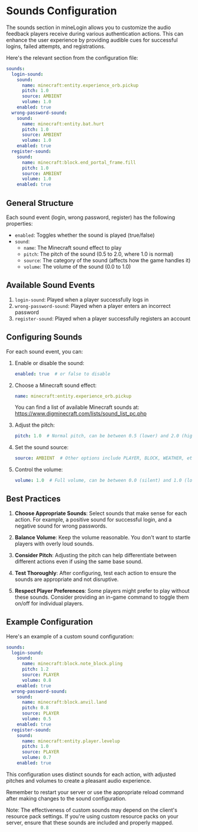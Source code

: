 # Sounds Configuration

The sounds section in mineLogin allows you to customize the audio feedback players receive during various authentication actions. This can enhance the user experience by providing audible cues for successful logins, failed attempts, and registrations.

Here's the relevant section from the configuration file:

```yaml
sounds:
  login-sound:
    sound:
      name: minecraft:entity.experience_orb.pickup
      pitch: 1.0
      source: AMBIENT
      volume: 1.0
    enabled: true
  wrong-password-sound:
    sound:
      name: minecraft:entity.bat.hurt
      pitch: 1.0
      source: AMBIENT
      volume: 1.0
    enabled: true
  register-sound:
    sound:
      name: minecraft:block.end_portal_frame.fill
      pitch: 1.0
      source: AMBIENT
      volume: 1.0
    enabled: true
```

## General Structure

Each sound event (login, wrong password, register) has the following properties:

- `enabled`: Toggles whether the sound is played (true/false)
- `sound`:
    - `name`: The Minecraft sound effect to play
    - `pitch`: The pitch of the sound (0.5 to 2.0, where 1.0 is normal)
    - `source`: The category of the sound (affects how the game handles it)
    - `volume`: The volume of the sound (0.0 to 1.0)

## Available Sound Events

1. `login-sound`: Played when a player successfully logs in
2. `wrong-password-sound`: Played when a player enters an incorrect password
3. `register-sound`: Played when a player successfully registers an account

## Configuring Sounds

For each sound event, you can:

1. Enable or disable the sound:
   ```yaml
   enabled: true  # or false to disable
   ```

2. Choose a Minecraft sound effect:
   ```yaml
   name: minecraft:entity.experience_orb.pickup
   ```
   You can find a list of available Minecraft sounds at: https://www.digminecraft.com/lists/sound_list_pc.php

3. Adjust the pitch:
   ```yaml
   pitch: 1.0  # Normal pitch, can be between 0.5 (lower) and 2.0 (higher)
   ```

4. Set the sound source:
   ```yaml
   source: AMBIENT  # Other options include PLAYER, BLOCK, WEATHER, etc.
   ```

5. Control the volume:
   ```yaml
   volume: 1.0  # Full volume, can be between 0.0 (silent) and 1.0 (loudest)
   ```

## Best Practices

1. **Choose Appropriate Sounds**: Select sounds that make sense for each action. For example, a positive sound for successful login, and a negative sound for wrong passwords.

2. **Balance Volume**: Keep the volume reasonable. You don't want to startle players with overly loud sounds.

3. **Consider Pitch**: Adjusting the pitch can help differentiate between different actions even if using the same base sound.

4. **Test Thoroughly**: After configuring, test each action to ensure the sounds are appropriate and not disruptive.

5. **Respect Player Preferences**: Some players might prefer to play without these sounds. Consider providing an in-game command to toggle them on/off for individual players.

## Example Configuration

Here's an example of a custom sound configuration:

```yaml
sounds:
  login-sound:
    sound:
      name: minecraft:block.note_block.pling
      pitch: 1.2
      source: PLAYER
      volume: 0.8
    enabled: true
  wrong-password-sound:
    sound:
      name: minecraft:block.anvil.land
      pitch: 0.8
      source: PLAYER
      volume: 0.5
    enabled: true
  register-sound:
    sound:
      name: minecraft:entity.player.levelup
      pitch: 1.0
      source: PLAYER
      volume: 0.7
    enabled: true
```

This configuration uses distinct sounds for each action, with adjusted pitches and volumes to create a pleasant audio experience.

Remember to restart your server or use the appropriate reload command after making changes to the sound configuration.

Note: The effectiveness of custom sounds may depend on the client's resource pack settings. If you're using custom resource packs on your server, ensure that these sounds are included and properly mapped.
